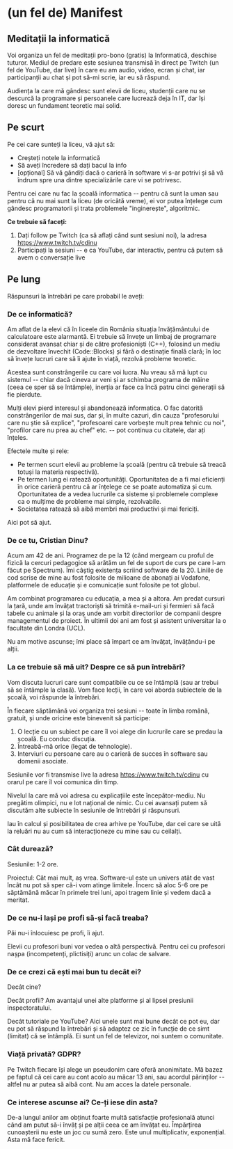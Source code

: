 
# (un fel de) Manifest

## Meditații la informatică

Voi organiza un fel de meditații pro-bono (gratis) la Informatică, deschise tuturor. Mediul de predare este sesiunea transmisă în direct pe Twitch (un fel de YouTube, dar live) în care eu am audio, video, ecran și chat, iar participanții au chat și pot să-mi scrie, iar eu să răspund.

Audiența la care mă gândesc sunt elevii de liceu, studenții care nu se descurcă la programare și persoanele care lucrează deja în IT, dar își doresc un fundament teoretic mai solid.

## Pe scurt

Pe cei care sunteți la liceu, vă ajut să:

* Creșteți notele la informatică
* Să aveți încredere să dați bacul la info
* [opțional] Să vă gândiți dacă o carieră în software vi s-ar potrivi și să vă îndrum spre una dintre specializările care vi se potrivesc.

Pentru cei care nu fac la școală informatica -- pentru că sunt la uman sau pentru că nu mai sunt la liceu (de oricâtă vreme), ei vor putea înțelege cum gândesc programatorii și trata problemele "inginerește", algoritmic.

**Ce trebuie să faceți:**

1. Dați follow pe Twitch (ca să aflați când sunt sesiuni noi), la adresa https://www.twitch.tv/cdinu
2. Participați la sesiuni -- e ca YouTube, dar interactiv, pentru că putem să avem o conversație live

## Pe lung

Răspunsuri la întrebări pe care probabil le aveți:

### De ce informatică?

Am aflat de la elevi că în liceele din România situația învățământului de calculatoare este alarmantă. Ei trebuie să învețe un limbaj de programare considerat avansat chiar și de către profesioniști (C++), folosind un mediu de dezvoltare învechit (Code::Blocks) și fără o destinație finală clară; în loc să învețe lucruri care să îi ajute în viață, rezolvă probleme teoretic.

Acestea sunt constrângerile cu care voi lucra. Nu vreau să mă lupt cu sistemul -- chiar dacă cineva ar veni și ar schimba programa de mâine (ceea ce sper să se întâmple), inerția ar face ca încă patru cinci generații să fie pierdute.

Mulți elevi pierd interesul și abandonează informatica. O fac datorită constrângerilor de mai sus, dar și, în multe cazuri, din cauza "profesorului care nu știe să explice", "profesoarei care vorbește mult prea tehnic cu noi", "profilor care nu prea au chef" etc. -- pot continua cu citatele, dar ați înțeles.

Efectele multe și rele:

* Pe termen scurt elevii au probleme la școală (pentru că trebuie să treacă totuși la materia respectivă).
* Pe termen lung ei ratează oportunități. Oportunitatea de a fi mai eficienți în orice carieră pentru că ar înțelege ce se poate automatiza și cum. Oportunitatea de a vedea lucrurile ca sisteme și problemele complexe ca o mulțime de probleme mai simple, rezolvabile.
* Societatea ratează să aibă membri mai productivi și mai fericiți.

Aici pot să ajut.

### De ce tu, Cristian Dinu?

Acum am 42 de ani. Programez de pe la 12 (când mergeam cu proful de fizică la cercuri pedagogice să arătăm un fel de suport de curs pe care l-am făcut pe Spectrum). Îmi câștig existența scriind software de la 20. Liniile de cod scrise de mine au fost folosite de milioane de abonați ai Vodafone, platformele de educație și e comunicație sunt folosite pe tot globul.

Am combinat programarea cu educația, a mea și a altora. Am predat cursuri la țară, unde am învățat tractoriști să trimită e-mail-uri și fermieri să facă tabele cu animale și la oraș unde am vorbit directorilor de companii despre managementul de proiect. În ultimii doi ani am fost și asistent universitar la o facultate din Londra (UCL).

Nu am motive ascunse; îmi place să împart ce am învățat, învățându-i pe alții.

### La ce trebuie să mă uit? Despre ce să pun întrebări?

Vom discuta lucruri care sunt compatibile cu ce se întâmplă (sau ar trebui să se întâmple la clasă). Vom face lecții, în care voi aborda subiectele de la școală, voi răspunde la întrebări.

În fiecare săptămână voi organiza trei sesiuni -- toate în limba română, gratuit, și unde oricine este binevenit să participe:

1. O lecție cu un subiect pe care îl voi alege din lucrurile care se predau la școală. Eu conduc discuția.
2. Întreabă-mă orice (legat de tehnologie).
3. Interviuri cu persoane care au o carieră de succes în software sau domenii asociate.

Sesiunile vor fi transmise live la adresa https://www.twitch.tv/cdinu cu orarul pe care îl voi comunica din timp.

Nivelul la care mă voi adresa cu explicațiile este începător-mediu. Nu pregătim olimpici, nu e lot național de nimic. Cu cei avansați putem să discutăm alte subiecte în sesiunile de întrebări și răspunsuri.

Iau în calcul și posibilitatea de crea arhive pe YouTube, dar cei care se uită la reluări nu au cum să interacționeze cu mine sau cu ceilalți.

### Cât durează?

Sesiunile: 1-2 ore.

Proiectul: Cât mai mult, aș vrea. Software-ul este un univers atât de vast încât nu pot să sper că-i vom atinge limitele. Încerc să aloc 5-6 ore pe săptămână măcar în primele trei luni, apoi tragem linie și vedem dacă a meritat.

### De ce nu-i lași pe profi să-și facă treaba?

Păi nu-i înlocuiesc pe profi, îi ajut.

Elevii cu profesori buni vor vedea o altă perspectivă. Pentru cei cu profesori nașpa (incompetenți, plictisiți) arunc un colac de salvare.

### De ce crezi că ești mai bun tu decât ei?

Decât cine?

Decât profii? Am avantajul unei alte platforme și al lipsei presiunii inspectoratului.

Decât tutoriale pe YouTube? Aici unele sunt mai bune decât ce pot eu, dar eu pot să răspund la întrebări și să adaptez ce zic în funcție de ce simt (limitat) că se întâmplă. Ei sunt un fel de televizor, noi suntem o comunitate.

### Viață privată? GDPR?

Pe Twitch fiecare își alege un pseudonim care oferă anonimitate. Mă bazez pe faptul că cei care au cont acolo au măcar 13 ani, sau acordul părinților -- altfel nu ar putea să aibă cont. Nu am acces la datele personale.

### Ce interese ascunse ai? Ce-ți iese din asta?

De-a lungul anilor am obținut foarte multă satisfacție profesională atunci când am putut să-i învăț și pe alții ceea ce am învățat eu. Împărțirea cunoașterii nu este un joc cu sumă zero. Este unul multiplicativ, exponențial. Asta mă face fericit.

